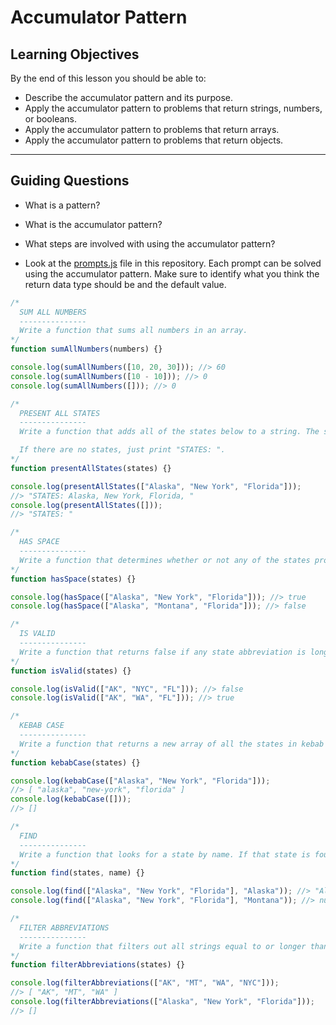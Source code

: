 # Accumulator Pattern

## Learning Objectives

By the end of this lesson you should be able to:

- Describe the accumulator pattern and its purpose.
- Apply the accumulator pattern to problems that return strings, numbers, or booleans.
- Apply the accumulator pattern to problems that return arrays.
- Apply the accumulator pattern to problems that return objects.

---

## Guiding Questions

- What is a pattern?

- What is the accumulator pattern?

- What steps are involved with using the accumulator pattern?

- Look at the [prompts.js](./prompts.js) file in this repository. Each prompt can be solved using the accumulator pattern. Make sure to identify what you think the return data type should be and the default value.

```js
/*
  SUM ALL NUMBERS
  ---------------
  Write a function that sums all numbers in an array.
*/
function sumAllNumbers(numbers) {}

console.log(sumAllNumbers([10, 20, 30])); //> 60
console.log(sumAllNumbers([10 - 10])); //> 0
console.log(sumAllNumbers([])); //> 0

/*
  PRESENT ALL STATES
  ---------------
  Write a function that adds all of the states below to a string. The string should be prefixed with "STATES: " and all states should be separated by a comma and a space.

  If there are no states, just print "STATES: ".
*/
function presentAllStates(states) {}

console.log(presentAllStates(["Alaska", "New York", "Florida"]));
//> "STATES: Alaska, New York, Florida, "
console.log(presentAllStates([]));
//> "STATES: "

/*
  HAS SPACE
  ---------------
  Write a function that determines whether or not any of the states provided include a space (i.e. " ") in their name.
*/
function hasSpace(states) {}

console.log(hasSpace(["Alaska", "New York", "Florida"])); //> true
console.log(hasSpace(["Alaska", "Montana", "Florida"])); //> false

/*
  IS VALID
  ---------------
  Write a function that returns false if any state abbreviation is longer than two characters.
*/
function isValid(states) {}

console.log(isValid(["AK", "NYC", "FL"])); //> false
console.log(isValid(["AK", "WA", "FL"])); //> true

/*
  KEBAB CASE
  ---------------
  Write a function that returns a new array of all the states in kebab casing.
*/
function kebabCase(states) {}

console.log(kebabCase(["Alaska", "New York", "Florida"]));
//> [ "alaska", "new-york", "florida" ]
console.log(kebabCase([]));
//> []

/*
  FIND
  ---------------
  Write a function that looks for a state by name. If that state is found, return the state name. If it is not found, return `null`.
*/
function find(states, name) {}

console.log(find(["Alaska", "New York", "Florida"], "Alaska")); //> "Alaska"
console.log(find(["Alaska", "New York", "Florida"], "Montana")); //> null

/*
  FILTER ABBREVIATIONS
  ---------------
  Write a function that filters out all strings equal to or longer than 3 characters. Return a new array with just the valid abbreviations.
*/
function filterAbbreviations(states) {}

console.log(filterAbbreviations(["AK", "MT", "WA", "NYC"]));
//> [ "AK", "MT", "WA" ]
console.log(filterAbbreviations(["Alaska", "New York", "Florida"]));
//> []
```
